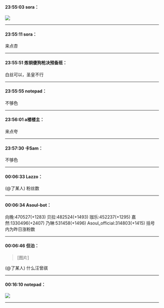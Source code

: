 #### 23:55:03  sora：

![](http://gchat.qpic.cn/gchatpic_new/997100924/614391357-2742222512-F6326DCCE575FBEEB7CFEA97DB7E97A9/0?term=2")

*****

#### 23:55:11  sora：

来点杏

*****

#### 23:55:51  炼铜傻狗枪决预备班：

白丝可以，圣皇不行

*****

#### 23:55:55  notepad：

不够色

*****

#### 23:56:01  a楼楼主：

来点夸

*****

#### 23:57:30  卡Sam：

不够色

*****

#### 00:06:33  Lazzo：

(@了某人)  粉丝数

*****

#### 00:06:34  Asoul-bot：

向晚:470527(+1283)
贝拉:482524(+1493)
珈乐:452237(+1295)
嘉然:1330496(+2407)
乃琳:531458(+1496)
Asoul_official:314803(+1415)
括号内为昨日涨粉数

*****

#### 00:06:46  但泊：

<blockquote>[图片]</blockquote>
 (@了某人)  什么汪曾祺

*****

#### 00:16:10  notepad：

![](http://gchat.qpic.cn/gchatpic_new/976058243/614391357-2321349376-499B69B6597F97570771FBE6FECD32CE/0?term=2")

*****

